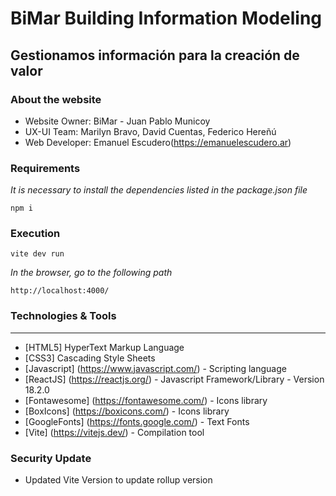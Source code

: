 # BiMar Building Information Modeling

## Gestionamos información para la creación de valor

### About the website

- Website Owner: BiMar - Juan Pablo Municoy
- UX-UI Team: Marilyn Bravo, David Cuentas, Federico Hereñú
- Web Developer: Emanuel Escudero(https://emanuelescudero.ar)

### Requirements

_It is necessary to install the dependencies listed in the package.json file_

`npm i`

### Execution

`vite dev run`

_In the browser, go to the following path_

`http://localhost:4000/`

### Technologies & Tools

---

- [HTML5] HyperText Markup Language
- [CSS3] Cascading Style Sheets
- [Javascript] (https://www.javascript.com/) - Scripting language
- [ReactJS] (https://reactjs.org/) - Javascript Framework/Library - Version 18.2.0
- [Fontawesome] (https://fontawesome.com/) - Icons library
- [BoxIcons] (https://boxicons.com/) - Icons library
- [GoogleFonts] (https://fonts.google.com/) - Text Fonts
- [Vite] (https://vitejs.dev/) - Compilation tool

### Security Update

- Updated Vite Version to update rollup version